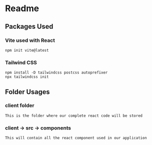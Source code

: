 # Readme



## Packages Used

### Vite used with React

```
npm init vite@latest
```

### Tailwind CSS

```
npm install -D tailwindcss postcss autoprefixer
npx tailwindcss init
```



## Folder Usages

### client folder

```
This is the folder where our complete react code will be stored
```

### client -> src -> components

```
This will contain all the react component used in our application
```

